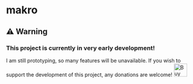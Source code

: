 # makro
## ⚠️ Warning
### This project is currently in very early development!
I am still prototyping, so many features will be unavailable.
If you wish to support the development of this project, any donations are welcome!
<a href='https://ko-fi.com/M4M8115JLS' target='_blank'><img height='36' style='border:0px;height:36px;' src='https://storage.ko-fi.com/cdn/kofi1.png?v=6' border='0' alt='Buy Me a Coffee at ko-fi.com' /></a>

